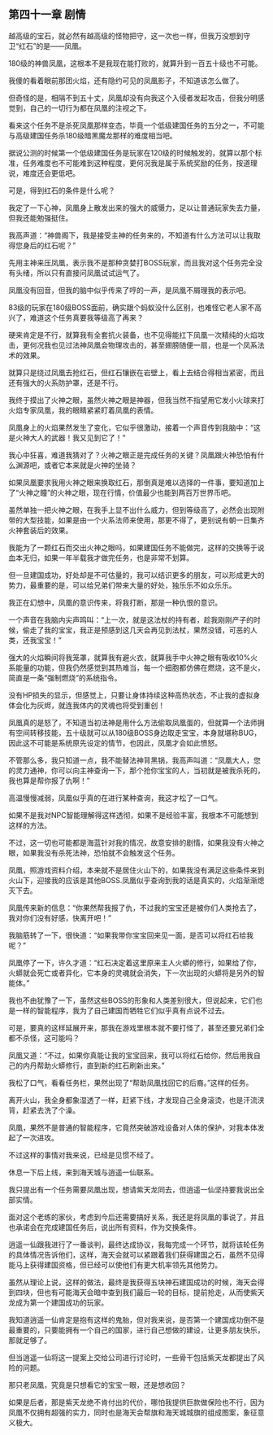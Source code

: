## 第四十一章 剧情

越高级的宝石，就必然有越高级的怪物把守，这一次也一样，但我万没想到守卫“红石”的是——凤凰。

180级的神兽凤凰，这根本不是我现在能打败的，就算升到一百五十级也不可能。

我傻的看着眼前那团火焰，还有隐约可见的凤凰影子，不知道该怎么做了。

但奇怪的是，相隔不到五十丈，凤凰却没有向我这个入侵者发起攻击，但我分明感觉到，自己的一切行为都在凤凰的注视之下。

看来这个任务不是杀死凤凰那样变态，毕竟一个低级建国任务的五分之一，不可能与高级建国任务杀180级暗黑魔龙那样的难度相当吧。

据说公测的时候第一个低级建国任务是玩家在120级的时候触发的，就算以那个标准，任务难度也不可能难到这种程度，更何况我是属于系统奖励的任务，按道理说，难度还会更低吧。

可是，得到红石的条件是什么呢？

我定了一下心神，凤凰身上散发出来的强大的威慑力，足以让普通玩家失去力量，但我还能勉强挺住。

我高声道：“神兽阁下，我是接受主神的任务来的，不知道有什么方法可以让我取得您身后的红石呢？”

先用主神来压凤凰，表示我不是那种贪婪打BOSS玩家，而且我对这个任务完全没有头绪，所以只有直接问凤凰试试运气了。

凤凰没有回音，但我的脑中似乎传来了哼的一声，是凤凰不屑理我的表示吧。

83级的玩家在180级BOSS面前，确实跟个蚂蚁没什么区别，也难怪它老人家不高兴了，难道这个任务真要我等级高了再来？

硬来肯定是不行，就算我有全套抗火装备，也不见得能扛下凤凰一次精纯的火焰攻击，更何况我也见过法神凤凰会物理攻击的，甚至翅膀随便一扇，也是一个凤系法术的效果。

就算只是绕过凤凰去抢红石，但红石镶嵌在岩壁上，看上去结合得相当紧密，而且还有强大的火系防护罩，还是不行。

我终于摸出了火神之眼，虽然火神之眼是神器，但我当然不指望用它发小火球来打火焰专家凤凰，我的眼睛紧紧盯着凤凰的表情。

凤凰身上的火焰果然发生了变化，它似乎很激动，接着一个声音传到我脑中：“这是火神大人的武器！我又见到它了！”

我心中狂喜，难道我猜对了？火神之眼正是完成任务的关键？凤凰跟火神恐怕有什么渊源吧，或者它本来就是火神的坐骑？

如果凤凰要求我用火神之眼来换取红石，那倒真是难以选择的一件事，要知道加上了“火神之瞳”的火神之眼，现在行情，价值最少也能到两百万世界币吧。

虽然单独一把火神之眼，在我手上显不出什么威力，但到等级高了，必然会出现附带的大型技能，如果是由一个火系法师来使用，那更不得了，更别说有朝一日集齐火神套装后的效果。

我能为了一颗红石而交出火神之眼吗，如果建国任务不能做完，这样的交换等于说血本无归，如果一年半载我才做完任务，也是非常不划算。

但一旦建国成功，好处却是不可估量的，我可以结识更多的朋友，可以形成更大的势力，最重要的是，可以给兄弟们带来大量的好处，独乐乐不如众乐乐。

我正在幻想中，凤凰的意识传来，将我打断，那是一种仇恨的意识。

一个声音在我脑内尖声鸣叫：“上一次，就是这法杖的持有者，趁我刚刚产子的时候，偷走了我的宝宝，我正是预感到这几天会再见到法杖，果然没错，可恶的人类，还我宝宝！”

强大的火焰瞬间将我笼罩，就算我有避火衣，就算我手中火神之眼有吸收10%火系能量的功能，但我仍然感觉到其热难当，每一个细胞都仿佛在燃烧，这不是火，简直是一条“强制燃烧”的系统指令。

没有HP损失的显示，但感觉上，只要让身体持续这种高热状态，不止我的虚拟身体会化为灰烬，就连我体内的灵魂也将受到重创！

凤凰真的是怒了，不知道当初法神是用什么方法偷取凤凰蛋的，但就算一个法师拥有空间转移技能，五十级就可以从180级BOSS身边取走宝宝，本身就堪称BUG，因此这不可能是系统原先设定的情节，也因此，凤凰才会如此愤怒。

不管那么多，我只知道一点，我不能替法神背黑锅，我高声叫道：“凤凰大人，您的灵力通神，你可以向主神查询一下，那个抢你宝宝的人，当初就是被我杀死的，我也算是帮你报了仇啊！”

高温慢慢减弱，凤凰似乎真的在进行某种查询，我这才松了一口气。

如果不是我对NPC智能理解得这样透彻，如果不是经验丰富，我根本不可能想到这样的方法。

不过，这一切也可能都是海蓝针对我的情况，故意安排的剧情，如果我没有火神之眼，如果我没有杀死法神，恐怕就不会触发这个任务。

凤凰，照游戏资料介绍，本来就不是居住火山下的，如果我没有满足这些条件来到火山下，迎接我的应该是其他BOSS.凤凰似乎查询到我的话是真实的，火焰渐渐熄灭下去。

凤凰传来新的信息：“你果然帮我报了仇，不过我的宝宝还是被你们人类抢去了，我对你们没有好感，快离开吧！”

我脑筋转了一下，很快道：“如果我带你宝宝回来见一面，是否可以将红石给我呢？”

凤凰停了一下，许久才道：“红石决定着这里原来主人火蟒的修行，如果给了你，火蟒就会死亡或者异化，它本身的灵魂就会消失，下一次出现的火蟒将是另外的智能体。”

我也不由犹豫了一下，虽然这些BOSS的形象和人类差别很大，但说起来，它们也是一样的智能程序，我为了自己建国而牺牲它们似乎真有点说不过去。

可是，要真的这样延展开来，那我在游戏里根本就不要打怪了，甚至还要兄弟们全都不杀怪，这可能吗？

凤凰又道：“不过，如果你真能让我的宝宝回来，我可以将红石给你，然后用我自己的内丹帮助火蟒修行，直到新的红石刷新出来。”

我松了口气，看看任务栏，果然出现了“帮助凤凰找回它的后裔。”这样的任务。

离开火山，我全身都象湿透了一样，赶紧下线，才发现自己全身滚烫，也是汗流浃背，赶紧去洗了个澡。

凤凰，果然不是普通的智能程序，它竟然突破游戏设备对人体的保护，对我本体发起了一次进攻。

不过这样的事情对我来说，已经是见惯不经了。

休息一下后上线，来到海天城与逍遥一仙联系。

我只提出有一个任务需要凤凰出现，想请紫天龙同去，但逍遥一仙坚持要我说出全部实情。

面对这个老练的家伙，考虑到今后还需要搞好关系，我还是将凤凰的事说了，并且也承诺会在完成建国任务后，说出所有资料，作为交换条件。

逍遥一仙跟我进行了一番谈判，最终达成协议，我每完成一个环节，就将该轮任务的具体情况告诉他们，这样，海天会就可以紧跟着我们获得建国之石，虽然不见得能马上获得建国资格，但已经可以使他们有更大机率领先其他势力。

虽然从理论上说，这样的做法，最终是我获得五块神石建国成功的时候，海天会得到四块，但也有可能海天会暗中查到我们最后一轮的目标，提前抢走，从而使紫天龙成为第一个建国成功的玩家。

我知道逍遥一仙肯定是抱有这样的鬼胎，但对我来说，是否第一个建国成功倒不是最重要的，只要能拥有一个自己的国家，进行自己想做的建设，让更多朋友快乐，那就足够了。

但当逍遥一仙将这一提案上交给公司进行讨论时，一些骨干包括紫天龙都提出了风险的问题。

那只老凤凰，究竟是只想看它的宝宝一眼，还是想收回？

如果是后者，那是紫天龙绝不肯付出的代价，哪怕我提供巨款做保险也不行，因为凤凰不仅拥有超强的实力，同时也是海天会帮旗和海天城城旗的组成图案，象征意义极大。

